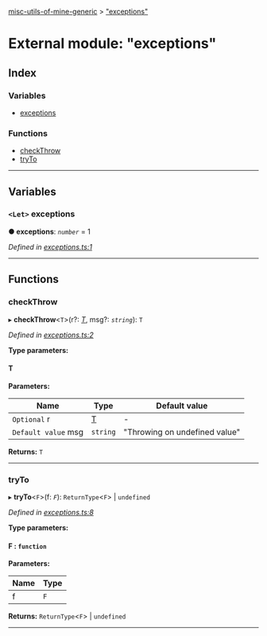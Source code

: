 [misc-utils-of-mine-generic](../README.md) > ["exceptions"](../modules/_exceptions_.md)

# External module: "exceptions"

## Index

### Variables

* [exceptions](_exceptions_.md#exceptions)

### Functions

* [checkThrow](_exceptions_.md#checkthrow)
* [tryTo](_exceptions_.md#tryto)

---

## Variables

<a id="exceptions"></a>

### `<Let>` exceptions

**● exceptions**: *`number`* = 1

*Defined in [exceptions.ts:1](https://github.com/cancerberoSgx/misc-utils-of-mine/blob/ec47efe/misc-utils-of-mine-generic/src/exceptions.ts#L1)*

___

## Functions

<a id="checkthrow"></a>

###  checkThrow

▸ **checkThrow**<`T`>(r?: *[T]()*, msg?: *`string`*): `T`

*Defined in [exceptions.ts:2](https://github.com/cancerberoSgx/misc-utils-of-mine/blob/ec47efe/misc-utils-of-mine-generic/src/exceptions.ts#L2)*

**Type parameters:**

#### T 
**Parameters:**

| Name | Type | Default value |
| ------ | ------ | ------ |
| `Optional` r | [T]() | - |
| `Default value` msg | `string` | &quot;Throwing on undefined value&quot; |

**Returns:** `T`

___
<a id="tryto"></a>

###  tryTo

▸ **tryTo**<`F`>(f: *`F`*): `ReturnType`<`F`> \| `undefined`

*Defined in [exceptions.ts:8](https://github.com/cancerberoSgx/misc-utils-of-mine/blob/ec47efe/misc-utils-of-mine-generic/src/exceptions.ts#L8)*

**Type parameters:**

#### F :  `function`
**Parameters:**

| Name | Type |
| ------ | ------ |
| f | `F` |

**Returns:** `ReturnType`<`F`> \| `undefined`

___

